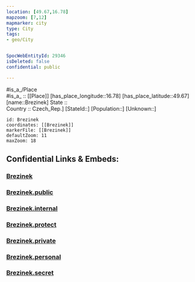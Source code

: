 ```yaml
---
location: [49.67,16.78] 
mapzoom: [7,12] 
mapmarker: city 
type: City
tags:
- geo/City


SpocWebEntityId: 29346
isDeleted: false
confidential: public

---
```

#is_a_/Place  
#is_a_ :: [[Place]] 
[has_place_longitude::16.78] 
[has_place_latitude::49.67] 
[name::Brezinek] 
State ::  
Country :: Czech_Rep.] 
[StateId::] 
[Population::] 
[Unknown::] 


```leaflet
id: Brezinek
coordinates: [[Brezinek]] 
markerFile: [[Brezinek]] 
defaultZoom: 11 
maxZoom: 18
```


## Confidential Links & Embeds: 

### [Brezinek](/_Standards/Earth/Continent/Europe/Europe~Central/Czech_Republic/regions~Czech_Republic/Pardubický/City/Brezinek.md) 

### [Brezinek.public](/_public/Earth/Continent/Europe/Europe~Central/Czech_Republic/regions~Czech_Republic/Pardubický/City/Brezinek.public.md) 

### [Brezinek.internal](/_internal/Earth/Continent/Europe/Europe~Central/Czech_Republic/regions~Czech_Republic/Pardubický/City/Brezinek.internal.md) 

### [Brezinek.protect](/_protect/Earth/Continent/Europe/Europe~Central/Czech_Republic/regions~Czech_Republic/Pardubický/City/Brezinek.protect.md) 

### [Brezinek.private](/_private/Earth/Continent/Europe/Europe~Central/Czech_Republic/regions~Czech_Republic/Pardubický/City/Brezinek.private.md) 

### [Brezinek.personal](/_personal/Earth/Continent/Europe/Europe~Central/Czech_Republic/regions~Czech_Republic/Pardubický/City/Brezinek.personal.md) 

### [Brezinek.secret](/_secret/Earth/Continent/Europe/Europe~Central/Czech_Republic/regions~Czech_Republic/Pardubický/City/Brezinek.secret.md)

